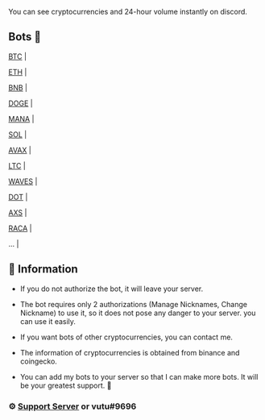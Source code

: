 You can see cryptocurrencies and 24-hour volume instantly on discord.

## Bots 🤖

[BTC](https://discord.com/api/oauth2/authorize?client_id=947772389712859177&permissions=201326592&scope=bot) |

[ETH](https://discord.com/api/oauth2/authorize?client_id=949021478152699934&permissions=201326592&scope=bot) |

[BNB](https://discord.com/api/oauth2/authorize?client_id=949021539121123350&permissions=201326592&scope=bot) |

[DOGE](https://discord.com/api/oauth2/authorize?client_id=949050435254255677&permissions=201326592&scope=bot) |

[MANA](https://discord.com/api/oauth2/authorize?client_id=949051188832243722&permissions=201326592&scope=bot) |

[SOL](https://discord.com/api/oauth2/authorize?client_id=949200740969238568&permissions=201326592&scope=bot) |

[AVAX](https://discord.com/api/oauth2/authorize?client_id=949194595722485770&permissions=201326592&scope=bot) |

[LTC](https://discord.com/api/oauth2/authorize?client_id=949194664009932830&permissions=201326592&scope=bot) |

[WAVES](https://discord.com/api/oauth2/authorize?client_id=949194721446735893&permissions=201326592&scope=bot) |

[DOT](https://discord.com/api/oauth2/authorize?client_id=949409361120338000&permissions=201326592&scope=bot) |

[AXS](https://discord.com/api/oauth2/authorize?client_id=949411987379589120&permissions=201326592&scope=bot) |

[RACA](https://discord.com/api/oauth2/authorize?client_id=948619938476724244&permissions=201326592&scope=bot) |

... |

## 📌 Information
- If you do not authorize the bot, it will leave your server.

- The bot requires only 2 authorizations (Manage Nicknames, Change Nickname) to use it, so it does not pose any danger to your server. you can use it easily.

- If you want bots of other cryptocurrencies, you can contact me.

- The information of cryptocurrencies is obtained from binance and coingecko.

- You can add my bots to your server so that I can make more bots. It will be your greatest support. 💜

### ⚙️ [Support Server](https://discord.gg/kaMmhpA9Qg) or vutu#9696
